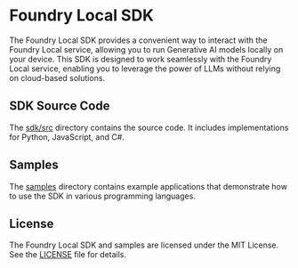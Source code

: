 # Foundry Local SDK

The Foundry Local SDK provides a convenient way to interact with the Foundry Local service, allowing you to run Generative AI models locally on your device. This SDK is designed to work seamlessly with the Foundry Local service, enabling you to leverage the power of LLMs without relying on cloud-based solutions.

## SDK Source Code

The [sdk/src](./src/) directory contains the source code. It includes implementations for Python, JavaScript, and C#.

## Samples

The [samples](./samples/) directory contains example applications that demonstrate how to use the SDK in various programming languages. 

## License

The Foundry Local SDK and samples are licensed under the MIT License. See the [LICENSE](LICENSE) file for details.